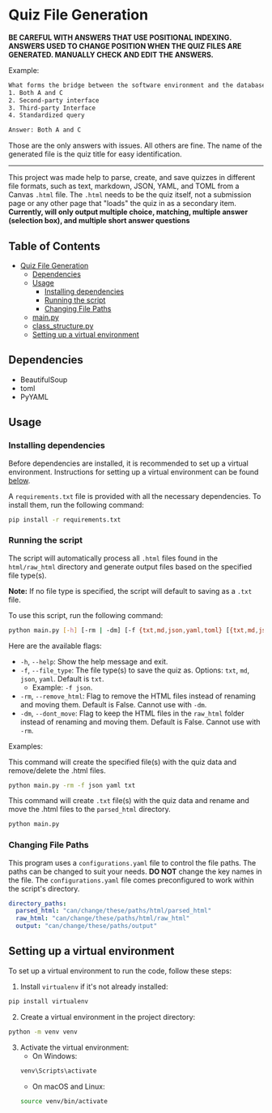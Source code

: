 # Quiz File Generation

**BE CAREFUL WITH ANSWERS THAT USE POSITIONAL INDEXING. ANSWERS USED TO CHANGE POSITION WHEN THE QUIZ FILES ARE
GENERATED. MANUALLY CHECK AND EDIT THE ANSWERS.**

Example:

```txt
What forms the bridge between the software environment and the database environment?
1. Both A and C
2. Second-party interface
3. Third-party Interface
4. Standardized query

Answer: Both A and C
```

Those are the only answers with issues. All others are fine. The name of the generated file is the quiz title for easy
identification.

---

This project was made help to parse, create, and save quizzes in different file formats, such as text, markdown, JSON,
YAML, and TOML from a Canvas `.html` file. The `.html` needs to be the quiz itself, not a submission page or any other
page that "loads" the quiz in as a secondary item. **Currently, will only output multiple choice, matching, multiple
answer (selection box), and multiple short answer questions**

## Table of Contents

- [Quiz File Generation](#quiz-file-generation)
    - [Dependencies](#dependencies)
    - [Usage](#usage)
        - [Installing dependencies](#installing-dependencies)
        - [Running the script](#running-the-script)
        - [Changing File Paths](#changing-file-paths)
    - [main.py](#mainpy)
    - [class_structure.py](#class_structurepy)
    - [Setting up a virtual environment](#setting-up-a-virtual-environment)

## Dependencies

- BeautifulSoup
- toml
- PyYAML

## Usage

### Installing dependencies

Before dependencies are installed, it is recommended to set up a virtual environment. Instructions for setting up a
virtual environment can be found [below](#setting-up-a-virtual-environment).

A `requirements.txt` file is provided with all the necessary dependencies. To install them, run the following command:

```bash
pip install -r requirements.txt
```

### Running the script

The script will automatically process all `.html` files found in the `html/raw_html` directory and generate output files
based on the specified file type(s).

**Note:** If no file type is specified, the script will default to saving as a `.txt` file.

To use this script, run the following command:

```bash
python main.py [-h] [-rm | -dm] [-f {txt,md,json,yaml,toml} [{txt,md,json,yaml,toml} ...]]
```

Here are the available flags:

- `-h`, `--help`: Show the help message and exit.
- `-f`, `--file_type`: The file type(s) to save the quiz as. Options: `txt`, `md`, `json`, `yaml`. Default is `txt`.
    - Example: `-f json`.
- `-rm`, `--remove_html`: Flag to remove the HTML files instead of renaming and moving them. Default is False. Cannot
  use with `-dm`.
- `-dm`, `--dont_move`: Flag to keep the HTML files in the `raw_html` folder instead of renaming and moving them.
  Default is False. Cannot use with `-rm`.

Examples:

This command will create the specified file(s) with the quiz data and remove/delete the .html files.

```bash
python main.py -rm -f json yaml txt
```

This command will create `.txt` file(s) with the quiz data and rename and move the .html files to the `parsed_html`
directory.

```bash
python main.py
```

### Changing File Paths

This program uses a `configurations.yaml` file to control the file paths. The paths can be changed to suit your needs.
**DO NOT** change the key names in the file. The `configurations.yaml` file comes preconfigured to work within the
script's directory.

```yaml
directory_paths:
  parsed_html: "can/change/these/paths/html/parsed_html"
  raw_html: "can/change/these/paths/html/raw_html"
  output: "can/change/these/paths/output"
```

## Setting up a virtual environment

To set up a virtual environment to run the code, follow these steps:

1. Install `virtualenv` if it's not already installed:

```bash
pip install virtualenv
```

2. Create a virtual environment in the project directory:

```bash
python -m venv venv
```

3. Activate the virtual environment:
    - On Windows:
   ```bash
   venv\Scripts\activate
   ```
    - On macOS and Linux:
   ```bash
   source venv/bin/activate
   ```
